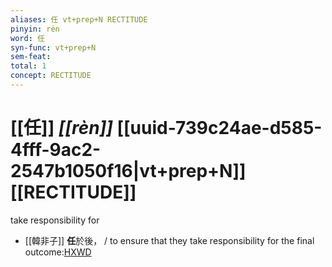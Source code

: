 ```yaml
---
aliases: 任 vt+prep+N RECTITUDE
pinyin: rèn
word: 任
syn-func: vt+prep+N
sem-feat: 
total: 1
concept: RECTITUDE 
---
```

# [[任]] *[[rèn]]*  [[uuid-739c24ae-d585-4fff-9ac2-2547b1050f16|vt+prep+N]] [[RECTITUDE]]
take responsibility for
 - [[韓非子]] **任**於後， / to ensure that they take responsibility for the final outcome:[HXWD](https://hxwd.org/textview.html?location=KR3c0005_tls_009-21a.10)